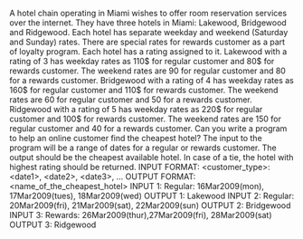 A hotel chain operating in Miami wishes to offer room reservation services over the internet. They have
three hotels in Miami: Lakewood, Bridgewood and Ridgewood. Each hotel has separate weekday and
weekend (Saturday and Sunday) rates. There are special rates for rewards customer as a part of loyalty
program. Each hotel has a rating assigned to it.
Lakewood with a rating of 3 has weekday rates as 110$ for regular customer and 80$ for rewards
customer. The weekend rates are 90 for regular customer and 80 for a rewards customer.
Bridgewood with a rating of 4 has weekday rates as 160$ for regular customer and 110$ for rewards
customer. The weekend rates are 60 for regular customer and 50 for a rewards customer.
Ridgewood with a rating of 5 has weekday rates as 220$ for regular customer and 100$ for rewards
customer. The weekend rates are 150 for regular customer and 40 for a rewards customer.
Can you write a program to help an online customer find the cheapest hotel?
The input to the program will be a range of dates for a regular or rewards customer. The output should
be the cheapest available hotel. In case of a tie, the hotel with highest rating should be returned.
INPUT FORMAT:
&lt;customer_type&gt;: &lt;date1&gt;, &lt;date2&gt;, &lt;date3&gt;, ...
OUTPUT FORMAT:
&lt;name_of_the_cheapest_hotel&gt;
INPUT 1:
Regular: 16Mar2009(mon), 17Mar2009(tues), 18Mar2009(wed)
OUTPUT 1:
Lakewood
INPUT 2:
Regular: 20Mar2009(fri), 21Mar2009(sat), 22Mar2009(sun)
OUTPUT 2:
Bridgewood
INPUT 3:
Rewards: 26Mar2009(thur),27Mar2009(fri), 28Mar2009(sat)
OUTPUT 3:
Ridgewood
